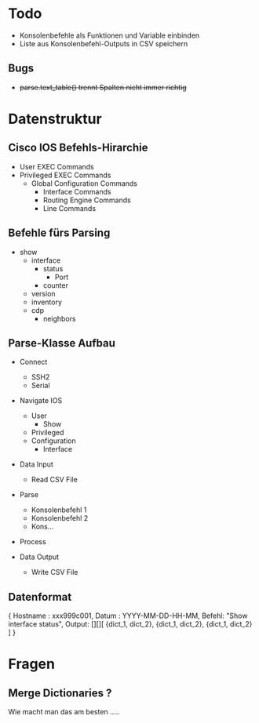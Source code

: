 # Todo
* Konsolenbefehle als Funktionen und Variable einbinden
* Liste aus Konsolenbefehl-Outputs in CSV speichern

## Bugs

* ~~parse.text_table() trennt Spalten nicht immer richtig~~


# Datenstruktur

## Cisco IOS Befehls-Hirarchie 

* User EXEC Commands
* Privileged EXEC Commands
  * Global Configuration Commands
    * Interface Commands
    * Routing Engine Commands
    * Line Commands 

## Befehle fürs Parsing
* show
  * interface
    * status
      * Port
    * counter
  * version
  * inventory
  * cdp
    * neighbors

## Parse-Klasse Aufbau
* Connect
  * SSH2
  * Serial
* Navigate IOS
  * User
    * Show
  * Privileged
  * Configuration
    * Interface 
* Data Input 
  * Read CSV File
* Parse
  * Konsolenbefehl 1
  * Konsolenbefehl 2
  * Kons...
* Process

* Data Output
  * Write CSV File

## Datenformat

{ Hostname : xxx999c001, Datum : YYYY-MM-DD-HH-MM, Befehl: "Show interface status", Output: [][][ {dict_1, dict_2}, {dict_1, dict_2}, {dict_1, dict_2} ] }


# Fragen

## Merge Dictionaries ?

Wie macht man das am besten .....